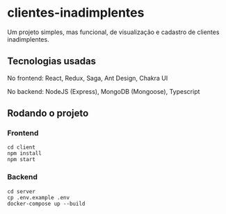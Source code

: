 # clientes-inadimplentes

Um projeto simples, mas funcional, de visualização e cadastro de clientes inadimplentes.

## Tecnologias usadas

No frontend: React, Redux, Saga, Ant Design, Chakra UI

No backend: NodeJS (Express), MongoDB (Mongoose), Typescript

## Rodando o projeto

### Frontend

```
cd client
npm install
npm start
```
 
### Backend

```
cd server
cp .env.example .env
docker-compose up --build
```
